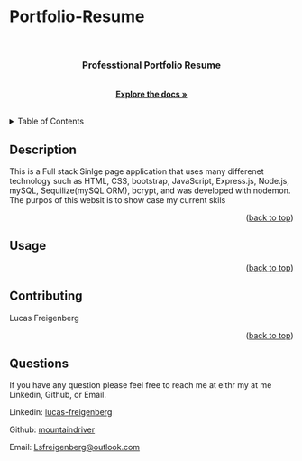 # Portfolio-Resume

  <!-- PROJECT LOGO -->
  <br />
  <div align="center">
        <a href="https://github.com/mountaindriver/Portfolio-Resume">
        </a>
        <h3 align="center">Professtional Portfolio Resume</h3>
        <p align="center">
        <br>
        <a href="https://github.com/mountaindriver/Portfolio-Resume"><strong>Explore the docs »</strong></a>
        <br />
        <br />
        </p>
  </div>


  <!-- TABLE OF CONTENTS -->
  <details>
    <summary>Table of Contents</summary>
    <ol>
      <li><a href='#description'>Description</a></li>
      <li><a href='#usage'>Usage</a></li>
      <li><a href='#contributing'>Contributing</a></li>
      <li><a href='#questions'>Questions</a></li>
    </ol>
  </details>

  
  ## Description
  
  This is a Full stack Sinlge page application that uses many differenet technology such as HTML, CSS, bootstrap, JavaScript, Express.js, Node.js, mySQL, Sequilize(mySQL ORM), bcrypt, and was developed with nodemon.  The purpos of this websit is to show case my current skils
   <!-- The wesite is current live on (Heroku)[https://gentle-caverns-83915.herokuapp.com/login]. -->
  
  
  <p align="right">(<a href="#readme-top">back to top</a>)</p>

  ## Usage
  

  
  <p align="right">(<a href="#readme-top">back to top</a>)</p>
  
  
  ## Contributing
  
  Lucas Freigenberg
  
  <p align="right">(<a href="#readme-top">back to top</a>)</p>
  
  
  ## Questions
  
  If you have any question please feel free to reach me at eithr my at me Linkedin, Github, or Email.
  <p align="left">Linkedin: <a href="#https://www.linkedin.com/in/lucas-freigenberg-539338134/">lucas-freigenberg</a></p>
  <p align="left">Github: <a href="#https://github.com/mountaindriver">mountaindriver</a></p>
  <p align="left">Email: <a href="#Lsfreigenberg@outlook.com">Lsfreigenberg@outlook.com</a></p>
